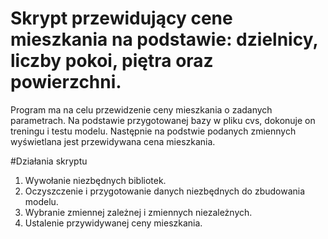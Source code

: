 # Skrypt przewidujący cene mieszkania na podstawie: dzielnicy, liczby pokoi, piętra oraz powierzchni.

Program ma na celu przewidzenie ceny mieszkania o zadanych parametrach. Na podstawie przygotowanej bazy w pliku cvs, dokonuje on treningu i testu modelu. Następnie na podstwie podanych zmiennych wyświetlana jest przewidywana cena mieszkania. 

#Działania skryptu
1. Wywołanie niezbędnych bibliotek.
2. Oczyszczenie i przygotowanie danych niezbędnych do zbudowania modelu.
3. Wybranie zmiennej zależnej i zmiennych niezależnych.
4. Ustalenie przywidywanej ceny mieszkania. 
